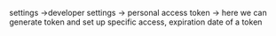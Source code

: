 settings ->developer settings -> personal access token -> here we can generate token and set up specific access, expiration date of a token